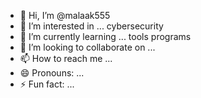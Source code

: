 - 👋 Hi, I’m @malaak555
- 👀 I’m interested in ... cybersecurity 
- 🌱 I’m currently learning ... tools programs
- 💞️ I’m looking to collaborate on ...
- 📫 How to reach me ...
- 😄 Pronouns: ...
- ⚡ Fun fact: ... 

<!---
malaak555/malaak555 is a ✨ special ✨ repository because its `README.md` (this file) appears on your GitHub profile.
You can click the Preview link to take a look at your changes.
--->

